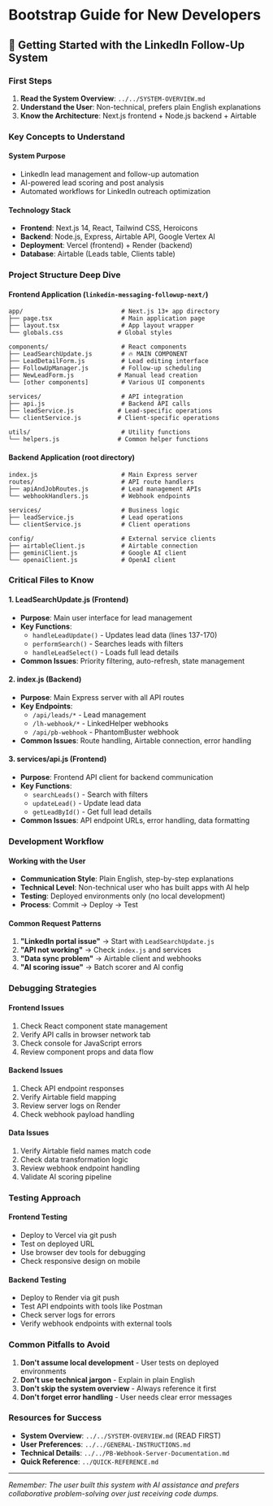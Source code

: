 # Bootstrap Guide for New Developers

## 🚀 Getting Started with the LinkedIn Follow-Up System

### First Steps
1. **Read the System Overview**: `../../SYSTEM-OVERVIEW.md`
2. **Understand the User**: Non-technical, prefers plain English explanations
3. **Know the Architecture**: Next.js frontend + Node.js backend + Airtable

### Key Concepts to Understand

#### System Purpose
- LinkedIn lead management and follow-up automation
- AI-powered lead scoring and post analysis
- Automated workflows for LinkedIn outreach optimization

#### Technology Stack
- **Frontend**: Next.js 14, React, Tailwind CSS, Heroicons
- **Backend**: Node.js, Express, Airtable API, Google Vertex AI
- **Deployment**: Vercel (frontend) + Render (backend)
- **Database**: Airtable (Leads table, Clients table)

### Project Structure Deep Dive

#### Frontend Application (`linkedin-messaging-followup-next/`)
```
app/                           # Next.js 13+ app directory
├── page.tsx                   # Main application page
├── layout.tsx                 # App layout wrapper
└── globals.css               # Global styles

components/                    # React components
├── LeadSearchUpdate.js        # 🔥 MAIN COMPONENT
├── LeadDetailForm.js          # Lead editing interface
├── FollowUpManager.js         # Follow-up scheduling
├── NewLeadForm.js            # Manual lead creation
└── [other components]         # Various UI components

services/                      # API integration
├── api.js                     # Backend API calls
├── leadService.js            # Lead-specific operations
└── clientService.js          # Client-specific operations

utils/                         # Utility functions
└── helpers.js                # Common helper functions
```

#### Backend Application (root directory)
```
index.js                       # Main Express server
routes/                        # API route handlers
├── apiAndJobRoutes.js         # Lead management APIs
└── webhookHandlers.js         # Webhook endpoints

services/                      # Business logic
├── leadService.js             # Lead operations
└── clientService.js           # Client operations

config/                        # External service clients
├── airtableClient.js          # Airtable connection
├── geminiClient.js            # Google AI client
└── openaiClient.js            # OpenAI client
```

### Critical Files to Know

#### 1. LeadSearchUpdate.js (Frontend)
- **Purpose**: Main user interface for lead management
- **Key Functions**:
  - `handleLeadUpdate()` - Updates lead data (lines 137-170)
  - `performSearch()` - Searches leads with filters
  - `handleLeadSelect()` - Loads full lead details
- **Common Issues**: Priority filtering, auto-refresh, state management

#### 2. index.js (Backend)
- **Purpose**: Main Express server with all API routes
- **Key Endpoints**:
  - `/api/leads/*` - Lead management
  - `/lh-webhook/*` - LinkedHelper webhooks
  - `/api/pb-webhook` - PhantomBuster webhook
- **Common Issues**: Route handling, Airtable connection, error handling

#### 3. services/api.js (Frontend)
- **Purpose**: Frontend API client for backend communication
- **Key Functions**:
  - `searchLeads()` - Search with filters
  - `updateLead()` - Update lead data
  - `getLeadById()` - Get full lead details
- **Common Issues**: API endpoint URLs, error handling, data formatting

### Development Workflow

#### Working with the User
- **Communication Style**: Plain English, step-by-step explanations
- **Technical Level**: Non-technical user who has built apps with AI help
- **Testing**: Deployed environments only (no local development)
- **Process**: Commit → Deploy → Test

#### Common Request Patterns
1. **"LinkedIn portal issue"** → Start with `LeadSearchUpdate.js`
2. **"API not working"** → Check `index.js` and services
3. **"Data sync problem"** → Airtable client and webhooks
4. **"AI scoring issue"** → Batch scorer and AI config

### Debugging Strategies

#### Frontend Issues
1. Check React component state management
2. Verify API calls in browser network tab
3. Check console for JavaScript errors
4. Review component props and data flow

#### Backend Issues
1. Check API endpoint responses
2. Verify Airtable field mapping
3. Review server logs on Render
4. Check webhook payload handling

#### Data Issues
1. Verify Airtable field names match code
2. Check data transformation logic
3. Review webhook endpoint handling
4. Validate AI scoring pipeline

### Testing Approach

#### Frontend Testing
- Deploy to Vercel via git push
- Test on deployed URL
- Use browser dev tools for debugging
- Check responsive design on mobile

#### Backend Testing
- Deploy to Render via git push
- Test API endpoints with tools like Postman
- Check server logs for errors
- Verify webhook endpoints with external tools

### Common Pitfalls to Avoid

1. **Don't assume local development** - User tests on deployed environments
2. **Don't use technical jargon** - Explain in plain English
3. **Don't skip the system overview** - Always reference it first
4. **Don't forget error handling** - User needs clear error messages

### Resources for Success

- **System Overview**: `../../SYSTEM-OVERVIEW.md` (READ FIRST)
- **User Preferences**: `../../GENERAL-INSTRUCTIONS.md`
- **Technical Details**: `../../PB-Webhook-Server-Documentation.md`
- **Quick Reference**: `../QUICK-REFERENCE.md`

---

*Remember: The user built this system with AI assistance and prefers collaborative problem-solving over just receiving code dumps.*
